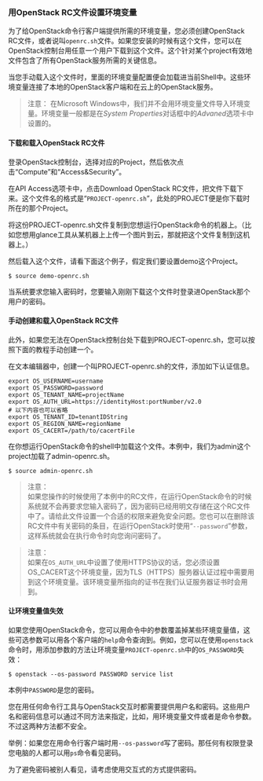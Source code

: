 ### 用OpenStack RC文件设置环境变量

为了给OpenStack命令行客户端提供所需的环境变量，您必须创建OpenStack RC文件，或者说叫```openrc.sh```文件。如果您安装的时候有这个文件，您可以在OpenStack控制台用任意一个用户下载到这个文件。这个针对某个project有效地文件包含了所有OpenStack服务所需的关键信息。

当您手动载入这个文件时，里面的环境变量配置便会加载进当前Shell中。这些环境变量连接了本地的OpenStack客户端和在云上的OpenStack服务。

>注意：
>在Microsoft Windows中，我们并不会用环境变量文件导入环境变量。环境变量一般都是在*System Properties*对话框中的*Advaned*选项卡中设置的。

#### 下载和载入OpenStack RC文件

登录OpenStack控制台，选择对应的Project，然后依次点击“Compute”和“Access&Security”。

在API Access选项卡中，点击Download OpenStack RC文件，把文件下载下来。这个文件名的格式是“```PROJECT-openrc.sh```”，此处的PROJECT便是你下载时所在的那个Project。

将这份PROJECT-openrc.sh文件复制到您想运行OpenStack命令的机器上。（比如您想用glance工具从某机器上上传一个图片到云，那就把这个文件复制到这机器上。）

然后载入这个文件，请看下面这个例子，假定我们要设置demo这个Project。

```
$ source demo-openrc.sh
```

当系统要求您输入密码时，您要输入刚刚下载这个文件时登录进OpenStack那个用户的密码。

#### 手动创建和载入OpenStack RC文件

此外，如果您无法在OpenStack控制台处下载到PROJECT-openrc.sh，您可以按照下面的教程手动创建一个。

在文本编辑器中，创建一个叫PROJECT-openrc.sh的文件，添加如下认证信息。

```
export OS_USERNAME=username
export OS_PASSWORD=password
export OS_TENANT_NAME=projectName
export OS_AUTH_URL=https://identityHost:portNumber/v2.0
# 以下内容也可以省略
export OS_TENANT_ID=tenantIDString
export OS_REGION_NAME=regionName
export OS_CACERT=/path/to/cacertFile
```

在你想运行OpenStack命令的shell中加载这个文件。本例中，我们为admin这个project加载了admin-openrc.sh。

```
$ source admin-openrc.sh
```

>注意：	
>如果您操作的时候使用了本例中的RC文件，在运行OpenStack命令的时候系统就不会再要求您输入密码了，因为密码已经用明文存储在这个RC文件中了。请给此文件设置一个合适的权限来避免安全问题。您也可以在删除该RC文件中有关密码的条目，在运行OpenStack时使用“```--password```”参数，这样系统就会在执行命令时向您询问密码了。

>注意：	
>如果在```OS_AUTH_URL```中设置了使用HTTPS协议的话，您必须设置OS_CACERT这个环境变量，因为TLS（HTTPS）服务器认证过程中需要用到这个环境变量。该环境变量所指向的证书在我们认证服务器证书时会用到。

#### 让环境变量值失效

如果您使用OpenStack命令，您可以用命令中的参数覆盖掉某些环境变量值，这些可选参数可以用各个客户端的```help```命令查询到。例如，您可以在使用```openstack```命令时，用添加参数的方法让环境变量```PROJECT-openrc.sh```中的```OS_PASSWORD```失效：

```
$ openstack --os-password PASSWORD service list
```

本例中```PASSWORD```是您的密码。

您在用任何命令行工具与OpenStack交互时都需要提供用户名和密码。这些用户名和密码信息可以通过不同方法来指定，比如，用环境变量文件或者是命令参数。不过这两种方法都不安全。

举例：如果您在用命令行客户端时用```--os-password```写了密码。那任何有权限登录您电脑的人都可以用```ps```命令看见密码。

为了避免密码被别人看见，请考虑使用交互式的方式提供密码。